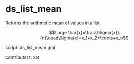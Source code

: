 ds_list_mean
============

Returns the arithmetic mean of values in a list.

$$\large \bar{x}=\frac{\Sigma{x}}{n}\quad\Sigma{x}=x_1+x_2+\cdots+x_n$$

script: ds_list_mean.gml

contributors: xot
